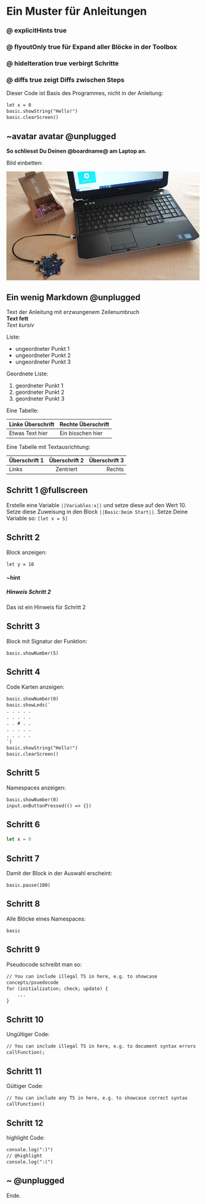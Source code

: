# Ein Muster für Anleitungen
### @ explicitHints true 
### @ flyoutOnly true für Expand aller Blöcke in der Toolbox
### @ hideIteration true verbirgt Schritte
### @ diffs true zeigt Diffs zwischen Steps

Dieser Code ist Basis des Programmes, nicht in der Anleitung:

```template
let x = 0
basic.showString("Hello!")
basic.clearScreen()
```

## ~avatar avatar @unplugged

**So schliesst Du Deinen @boardname@ am Laptop an.**

Bild einbetten:

![Am Computer anschliessen](https://github.com/CalliTGS3/calliope-tutorial/blob/master/Am_Computer_anschliessen_2.jpg?raw=true)

## Ein wenig Markdown @unplugged

Text der Anleitung mit erzwungenem Zeilenumbruch <br>
**Text fett** <br>
*Text kursiv*

Liste:
- ungeordneter Punkt 1
- ungeordneter Punkt 2
- ungeordneter Punkt 3

Geordnete Liste:
1. geordneter Punkt 1
2. geordneter Punkt 2
3. geordneter Punkt 3

Eine Tabelle:

| Linke Überschrift | Rechte Überschrift |
| ------------------ | ------------------ |
| Etwas Text hier | Ein bisschen hier |

Eine Tabelle mit Textausrichtung:

| Überschrift 1 | Überschrift 2 | Überschrift 3 |
|:--------------|:-------------:|--------------:|
| Links | Zentriert | Rechts |


## Schritt 1 @fullscreen

Erstelle eine Variable ``||Variables:x||`` und setze diese auf den Wert 10.
Setze diese Zuweisung in den Block  ``||Basic:beim Start||``.
Setze Deine Variable so: ``[let x = 5]``


## Schritt 2 

Block anzeigen:

```blocks
let y = 10
```

#### ~hint

##### Hinweis Schritt 2
Das ist ein Hinweis für Schritt 2


## Schritt 3 

Block mit Signatur der Funktion:

```sig
basic.showNumber(5)
```


## Schritt 4

Code Karten anzeigen:

```cards
basic.showNumber(0)
basic.showLeds(`
. . . . .
. . . . .
. . # . .
. . . . .
. . . . .
`)
basic.showString("Hello!")
basic.clearScreen()
```

## Schritt 5

Namespaces anzeigen:

```namespaces
basic.showNumber(0)
input.onButtonPressed(() => {})
```

## Schritt 6

```typescript
let x = 0
```


## Schritt 7

Damit der Block in der Auswahl erscheint:

```ghost
basic.pause(100)
```


## Schritt 8

Alle Blöcke eines Namespaces:

```apis
basic
```

## Schritt 9

Pseudocode schreibt man so:

```typescript-ignore
// You can include illegal TS in here, e.g. to showcase concepts/psuedocode
for (initialization; check; update) {
    ...
}
```


## Schritt 10

Ungültiger Code:

```typescript-invalid
// You can include illegal TS in here, e.g. to document syntax errors
callFunction(;
```


## Schritt 11

Gültiger Code:

```typescript-valid
// You can include any TS in here, e.g. to showcase correct syntax
callFunction()
```


## Schritt 12

highlight Code:

```blocks
console.log(":)")
// @highlight
console.log(":(")
```


## ~ @unplugged
Ende.
